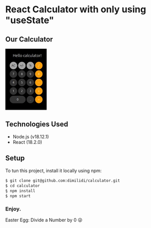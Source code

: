 # React Calculator with only using "useState"

## Our Calculator
![images](/calc.jpg)

## Technologies Used
- Node.js (v18.12.1)
- React (18.2.0)

## Setup
To tun this project, install it locally using npm:

```
$ git clone git@github.com:dimilidi/calculator.git
$ cd calculator
§ npm install
$ npm start
```

### Enjoy.

Easter Egg: Divide a Number by 0 :stuck_out_tongue_winking_eye:

